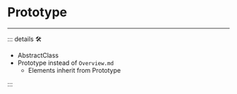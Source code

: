 # Prototype

---

<!-- =================================================== -->
<!-- =================================================== -->
<!-- =================================================== -->
<!-- =================================================== -->
<!-- =================================================== -->
::: details 🛠

- AbstractClass
- Prototype instead of `Overview.md`
    - Elements inherit from Prototype

:::
